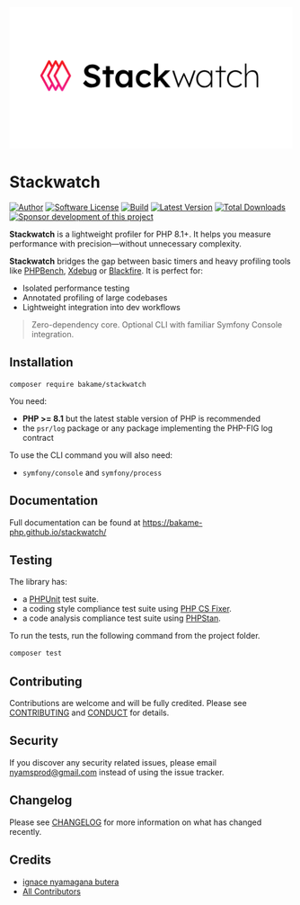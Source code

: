 ![Stackwatch](docs/assets/img/stackwatch-logo.png?raw=true)

# Stackwatch

[![Author](http://img.shields.io/badge/author-@nyamsprod-blue.svg?style=flat-square)](https://phpc.social/@nyamsprodd)
[![Software License](https://img.shields.io/badge/license-MIT-brightgreen.svg?style=flat-square)](LICENSE)
[![Build](https://github.com/bakame-php/stackwatch/workflows/build/badge.svg)](https://github.com/bakame-php/stackwatch/actions?query=workflow%3A%22build%22)
[![Latest Version](https://img.shields.io/github/release/bakame-php/stackwatch.svg?style=flat-square)](https://github.com/bakame-php/stackwatch/releases)
[![Total Downloads](https://img.shields.io/packagist/dt/bakame/stackwatch.svg?style=flat-square)](https://packagist.org/packages/bakame/stackwatch)
[![Sponsor development of this project](https://img.shields.io/badge/sponsor%20this%20package-%E2%9D%A4-ff69b4.svg?style=flat-square)](https://github.com/sponsors/nyamsprod)

**Stackwatch** is a lightweight profiler for PHP 8.1+.  It helps you measure performance with precision—without
unnecessary complexity. 

**Stackwatch**  bridges the gap between basic timers and heavy profiling tools like [PHPBench](https://phpbench.readthedocs.io/en/latest/), [Xdebug](https://xdebug.org/) or [Blackfire](https://www.blackfire.io/).
It is perfect for:

- Isolated performance testing
- Annotated profiling of large codebases
- Lightweight integration into dev workflows

> Zero-dependency core. Optional CLI with familiar Symfony Console integration.

## Installation

~~~
composer require bakame/stackwatch
~~~

You need:

- **PHP >= 8.1** but the latest stable version of PHP is recommended
- the `psr/log` package or any package implementing the PHP-FIG log contract

To use the CLI command you will also need:

- `symfony/console` and `symfony/process`


## Documentation

Full documentation can be found at https://bakame-php.github.io/stackwatch/

## Testing

The library has:

- a [PHPUnit](https://phpunit.de) test suite.
- a coding style compliance test suite using [PHP CS Fixer](https://cs.symfony.com/).
- a code analysis compliance test suite using [PHPStan](https://github.com/phpstan/phpstan).

To run the tests, run the following command from the project folder.

```bash
composer test
```

## Contributing

Contributions are welcome and will be fully credited. Please see [CONTRIBUTING](.github/CONTRIBUTING.md) and [CONDUCT](.github/CODE_OF_CONDUCT.md) for details.

## Security

If you discover any security related issues, please email nyamsprod@gmail.com instead of using the issue tracker.

## Changelog

Please see [CHANGELOG](CHANGELOG.md) for more information on what has changed recently.

## Credits

- [ignace nyamagana butera](https://github.com/nyamsprod)
- [All Contributors](https://github.com/bakame-php/aide/graphs/contributors)
